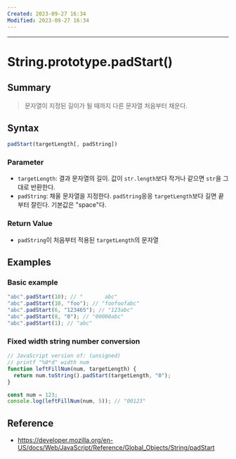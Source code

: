```yaml
---
Created: 2023-09-27 16:34
Modified: 2023-09-27 16:34
---
```

---
# String.prototype.padStart()
## Summary
> 문자열이 지정된 길이가 될 때까지 다른 문자열 처음부터 채운다.
## Syntax
```js
padStart(targetLength[, padString])
```
### Parameter
- `targetLength`: 결과 문자열의 길이. 값이 `str.length`보다 작거나 같으면 `str`을 그대로 반환한다.
- `padString`: 채울 문자열을 지정한다.  `padString`응응 `targetLength`보다 길면 끝부터 잘린다. 기본값은 "space"다.
### Return Value
- `padString`이 처음부터 적용된 `targetLength`의 문자열
## Examples
### Basic example
```js
"abc".padStart(10); // "       abc"
"abc".padStart(10, "foo"); // "foofoofabc"
"abc".padStart(6, "123465"); // "123abc"
"abc".padStart(8, "0"); // "00000abc"
"abc".padStart(1); // "abc"
```
### Fixed width string number conversion
```js
// JavaScript version of: (unsigned)
// printf "%0*d" width num
function leftFillNum(num, targetLength) {
  return num.toString().padStart(targetLength, "0");
}

const num = 123;
console.log(leftFillNum(num, 5)); // "00123"
```
## Reference
- https://developer.mozilla.org/en-US/docs/Web/JavaScript/Reference/Global_Objects/String/padStart